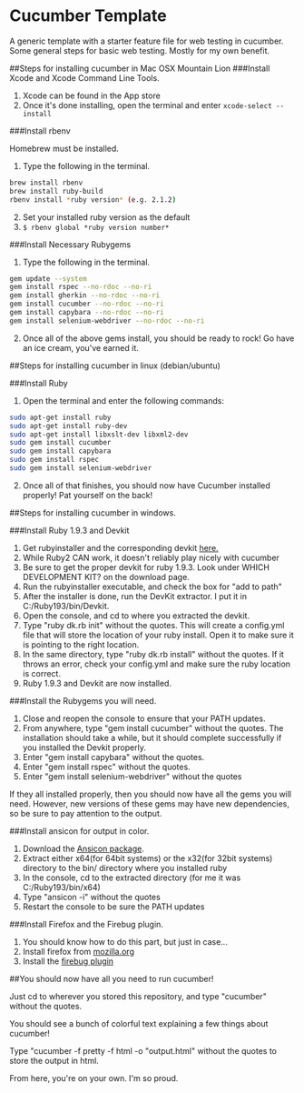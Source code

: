 Cucumber Template
=================

A generic template with a starter feature file for web testing in cucumber. Some general steps for basic web testing. Mostly for my own benefit.

##Steps for installing cucumber in Mac OSX Mountain Lion
###Install Xcode and Xcode Command Line Tools.
1. Xcode can be found in the App store
2. Once it's done installing, open the terminal and enter ```xcode-select --install```

###Install rbenv

Homebrew must be installed.

1. Type the following in the terminal.

```bash
brew install rbenv
brew install ruby-build
rbenv install *ruby version* (e.g. 2.1.2)
```
2. Set your installed ruby version as the default
3. `$ rbenv global *ruby version number*`

###Install Necessary Rubygems
1. Type the following in the terminal.

```bash
gem update --system
gem install rspec --no-rdoc --no-ri
gem install gherkin --no-rdoc --no-ri
gem install cucumber --no-rdoc --no-ri
gem install capybara --no-rdoc --no-ri
gem install selenium-webdriver --no-rdoc --no-ri
```

2. Once all of the above gems install, you should be ready to rock! Go have an ice cream, you've earned it.

##Steps for installing cucumber in linux (debian/ubuntu)

###Install Ruby
1. Open the terminal and enter the following commands:

```bash
sudo apt-get install ruby
sudo apt-get install ruby-dev
sudo apt-get install libxslt-dev libxml2-dev
sudo gem install cucumber
sudo gem install capybara
sudo gem install rspec
sudo gem install selenium-webdriver
```

2. Once all of that finishes, you should now have Cucumber installed properly! Pat yourself on the back!



##Steps for installing cucumber in windows.

###Install Ruby 1.9.3 and Devkit

1. Get rubyinstaller and the corresponding devkit [here.](http://rubyinstaller.org/downloads/)
2. While Ruby2 CAN work, it doesn't reliably play nicely with cucumber
3. Be sure to get the proper devkit for ruby 1.9.3. Look under WHICH DEVELOPMENT KIT? on the download page.
4. Run the rubyinstaller executable, and check the box for "add to path"
5. After the installer is done, run the DevKit extractor. I put it in C:/Ruby193/bin/Devkit.
6. Open the console, and cd to where you extracted the devkit.
7. Type "ruby dk.rb init" without the quotes. This will create a config.yml file that will store the location of your ruby install. Open it to make sure it is pointing to the right location.
8. In the same directory, type "ruby dk.rb install" without the quotes. If it throws an error, check your config.yml and make sure the ruby location is correct.
9. Ruby 1.9.3 and Devkit are now installed.

###Install the Rubygems you will need.

1. Close and reopen the console to ensure that your PATH updates.
2. From anywhere, type "gem install cucumber" without the quotes. The installation should take a while, but it should complete successfully if you installed the Devkit properly.
3. Enter "gem install capybara" without the quotes.
4. Enter "gem install rspec" without the quotes.
5. Enter "gem install selenium-webdriver" without the quotes

If they all installed properly, then you should now have all the gems you will need. However, new versions of these gems may have new dependencies, so be sure to pay attention to the output.
 
###Install ansicon for output in color.
1. Download the [Ansicon package](http://adoxa.3eeweb.com/ansicon/).
2. Extract either x64(for 64bit systems) or the x32(for 32bit systems) directory to the bin/ directory where you installed ruby
3. In the console, cd to the extracted directory (for me it was C:/Ruby193/bin/x64)
4. Type "ansicon -i" without the quotes
5. Restart the console to be sure the PATH updates

###Install Firefox and the Firebug plugin.

1. You should know how to do this part, but just in case...
2. Install firefox from [mozilla.org](http://www.mozilla.org/en-US/)
3. Install the [firebug plugin](https://getfirebug.com/)

##You should now have all you need to run cucumber!

Just cd to wherever you stored this repository, and type "cucumber" without the quotes.

You should see a bunch of colorful text explaining a few things about cucumber!

Type "cucumber -f pretty -f html -o "output.html" without the quotes to store the output in html.

From here, you're on your own. I'm so proud.
